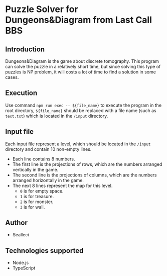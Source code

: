 # Puzzle Solver for Dungeons&Diagram from Last Call BBS

## Introduction

Dungeons&Diagram is the game about discrete tomography. This program can solve the puzzle in a relatively short time, but since solving this type of puzzles is NP problem, it will costs a lot of time to find a solution in some cases.

## Execution

Use command `npm run exec -- ${file_name}` to execute the program in the root directory, `${file_name}` should be replaced with a file name (such as `text.txt`) which is located in the `/input` directory.

## Input file

Each input file represent a level, which should be located in the `/input` directory and contain 10 non-empty lines.

- Each line contains 8 numbers.
- The first line is the projections of rows, which are the numbers arranged vertically in the game.
- The second line is the projections of columns, which are the numbers arranged horizontally in the game.
- The next 8 lines represent the map for this level.
  - `0` is for empty space.
  - `1` is for treasure.
  - `2` is for monster.
  - `3` is for wall.

## Author

- Sealleci

## Technologies supported

- Node.js
- TypeScript
